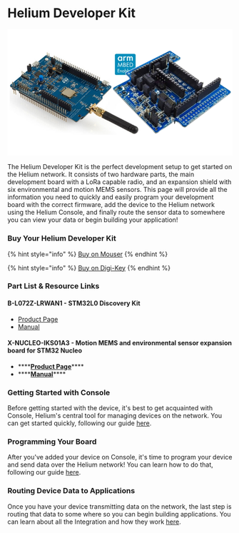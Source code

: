 # Helium Developer Kit

![Helium DevKit](../.gitbook/assets/devkit.png)

The Helium Developer Kit is the perfect development setup to get started on the Helium network. It consists of two hardware parts, the main development board with a LoRa capable radio, and an expansion shield with six environmental and motion MEMS sensors. This page will provide all the information you need to quickly and easily program your development board with the correct firmware, add the device to the Helium network using the Helium Console, and finally route the sensor data to somewhere you can view your data or begin building your application!

### Buy Your Helium Developer Kit

{% hint style="info" %}
[Buy on Mouser](https://www.mouser.com/ProjectManager/ProjectDetail.aspx?State=EDIT&ProjectGUID=a405f943-5ada-49c3-b981-0a38541ed8ab)
{% endhint %}

{% hint style="info" %}
[Buy on Digi-Key](https://www.digikey.com/ordering/shoppingcart)
{% endhint %}

### Part List & Resource Links

#### B-L072Z-LRWAN1 - **STM32L0 Discovery Kit** 

* [Product Page](https://www.st.com/en/evaluation-tools/b-l072z-lrwan1.html)
* [Manual](https://www.st.com/resource/en/user_manual/dm00352032-getting-started-with-ultralowpower-stm32l0-and-lora-discovery-kit-stmicroelectronics.pdf)

#### **X-NUCLEO-IKS01A3 - Motion MEMS and environmental sensor expansion board for STM32 Nucleo**

* \*\*\*\*[**Product Page**](https://www.st.com/en/ecosystems/x-nucleo-iks01a3.html)\*\*\*\*
* \*\*\*\*[**Manual**](https://www.st.com/resource/en/user_manual/dm00601501-getting-started-with-the-xnucleoiks01a3-motion-mems-and-environmental-sensor-expansion-board-for-stm32-nucleo-stmicroelectronics.pdf)\*\*\*\*

### Getting Started with Console

Before getting started with the device, it's best to get acquainted with Console, Helium's central tool for managing devices on the network. You can get started quickly, following our guide [here](../console/quickstart.md).

### Programming Your Board

After you've added your device on Console, it's time to program your device and send data over the Helium network! You can learn how to do that, following our guide [here](arduino-quickstart/st-discovery-lrwan1.md).

### Routing Device Data to Applications

Once you have your device transmitting data on the network, the last step is routing that data to some where so you can begin building applications. You can learn about all the Integration and how they work [here](../console/integrations/). 



### 







